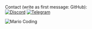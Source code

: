 Contact (write as first message: GitHub):<br/>
[![Discord](https://img.shields.io/badge/Discord-simwai-821785?style=rounded&logo=discord&logoColor=white)](https://discord.com)
[![Telegram](https://img.shields.io/badge/Telegram-gimmemorecrypto-821785?style=rounded&logo=telegram&logoColor=white)](https://t.me/gimmemorecrypto)

![Mario Coding](https://simonwaiblinger.de/mario-coding.gif)
